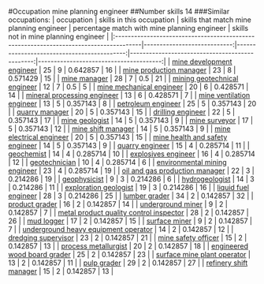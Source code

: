 #Occupation mine planning engineer
##Number skills 14
###Similar occupations:
| occupation                                                                            |   skills in this occupation |   skills that match mine planning engineer |   percentage match with mine planning engineer |   skills not in mine planning engineer |
|:--------------------------------------------------------------------------------------|----------------------------:|-------------------------------------------:|-----------------------------------------------:|---------------------------------------:|
| [mine development engineer](mine_development_engineer.md)                             |                          25 |                                          9 |                                       0.642857 |                                     16 |
| [mine production manager](mine_production_manager.md)                                 |                          23 |                                          8 |                                       0.571429 |                                     15 |
| [mine manager](mine_manager.md)                                                       |                          28 |                                          7 |                                       0.5      |                                     21 |
| [mining geotechnical engineer](mining_geotechnical_engineer.md)                       |                          12 |                                          7 |                                       0.5      |                                      5 |
| [mine mechanical engineer](mine_mechanical_engineer.md)                               |                          20 |                                          6 |                                       0.428571 |                                     14 |
| [mineral processing engineer](mineral_processing_engineer.md)                         |                          13 |                                          6 |                                       0.428571 |                                      7 |
| [mine ventilation engineer](mine_ventilation_engineer.md)                             |                          13 |                                          5 |                                       0.357143 |                                      8 |
| [petroleum engineer](petroleum_engineer.md)                                           |                          25 |                                          5 |                                       0.357143 |                                     20 |
| [quarry manager](quarry_manager.md)                                                   |                          20 |                                          5 |                                       0.357143 |                                     15 |
| [drilling engineer](drilling_engineer.md)                                             |                          22 |                                          5 |                                       0.357143 |                                     17 |
| [mine geologist](mine_geologist.md)                                                   |                          14 |                                          5 |                                       0.357143 |                                      9 |
| [mine surveyor](mine_surveyor.md)                                                     |                          17 |                                          5 |                                       0.357143 |                                     12 |
| [mine shift manager](mine_shift_manager.md)                                           |                          14 |                                          5 |                                       0.357143 |                                      9 |
| [mine electrical engineer](mine_electrical_engineer.md)                               |                          20 |                                          5 |                                       0.357143 |                                     15 |
| [mine health and safety engineer](mine_health_and_safety_engineer.md)                 |                          14 |                                          5 |                                       0.357143 |                                      9 |
| [quarry engineer](quarry_engineer.md)                                                 |                          15 |                                          4 |                                       0.285714 |                                     11 |
| [geochemist](geochemist.md)                                                           |                          14 |                                          4 |                                       0.285714 |                                     10 |
| [explosives engineer](explosives_engineer.md)                                         |                          16 |                                          4 |                                       0.285714 |                                     12 |
| [geotechnician](geotechnician.md)                                                     |                          10 |                                          4 |                                       0.285714 |                                      6 |
| [environmental mining engineer](environmental_mining_engineer.md)                     |                          23 |                                          4 |                                       0.285714 |                                     19 |
| [oil and gas production manager](oil_and_gas_production_manager.md)                   |                          22 |                                          3 |                                       0.214286 |                                     19 |
| [geophysicist](geophysicist.md)                                                       |                           9 |                                          3 |                                       0.214286 |                                      6 |
| [hydrogeologist](hydrogeologist.md)                                                   |                          14 |                                          3 |                                       0.214286 |                                     11 |
| [exploration geologist](exploration_geologist.md)                                     |                          19 |                                          3 |                                       0.214286 |                                     16 |
| [liquid fuel engineer](liquid_fuel_engineer.md)                                       |                          28 |                                          3 |                                       0.214286 |                                     25 |
| [lumber grader](lumber_grader.md)                                                     |                          34 |                                          2 |                                       0.142857 |                                     32 |
| [product grader](product_grader.md)                                                   |                          16 |                                          2 |                                       0.142857 |                                     14 |
| [underground miner](underground_miner.md)                                             |                           9 |                                          2 |                                       0.142857 |                                      7 |
| [metal product quality control inspector](metal_product_quality_control_inspector.md) |                          28 |                                          2 |                                       0.142857 |                                     26 |
| [mud logger](mud_logger.md)                                                           |                          17 |                                          2 |                                       0.142857 |                                     15 |
| [surface miner](surface_miner.md)                                                     |                           9 |                                          2 |                                       0.142857 |                                      7 |
| [underground heavy equipment operator](underground_heavy_equipment_operator.md)       |                          14 |                                          2 |                                       0.142857 |                                     12 |
| [dredging supervisor](dredging_supervisor.md)                                         |                          23 |                                          2 |                                       0.142857 |                                     21 |
| [mine safety officer](mine_safety_officer.md)                                         |                          15 |                                          2 |                                       0.142857 |                                     13 |
| [process metallurgist](process_metallurgist.md)                                       |                          20 |                                          2 |                                       0.142857 |                                     18 |
| [engineered wood board grader](engineered_wood_board_grader.md)                       |                          25 |                                          2 |                                       0.142857 |                                     23 |
| [surface mine plant operator](surface_mine_plant_operator.md)                         |                          13 |                                          2 |                                       0.142857 |                                     11 |
| [pulp grader](pulp_grader.md)                                                         |                          29 |                                          2 |                                       0.142857 |                                     27 |
| [refinery shift manager](refinery_shift_manager.md)                                   |                          15 |                                          2 |                                       0.142857 |                                     13 |
